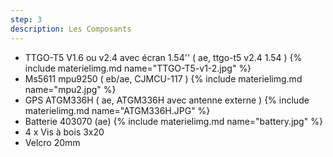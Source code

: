 ```yaml
---
step: 3
description: Les Composants
---
```


* TTGO-T5 V1.6 ou v2.4 avec écran 1.54'' ( ae, ttgo-t5 v2.4 1.54 ) 
{% include materielimg.md name="TTGO-T5-v1-2.jpg" %}
* Ms5611 mpu9250 ( eb/ae, CJMCU-117 )
{% include materielimg.md name="mpu2.jpg" %}
* GPS ATGM336H  ( ae, ATGM336H avec antenne externe )
{% include materielimg.md name="ATGM336H.JPG" %}
* Batterie 403070 (ae)
{% include materielimg.md name="battery.jpg" %}
* 4 x Vis à bois 3x20
* Velcro 20mm
